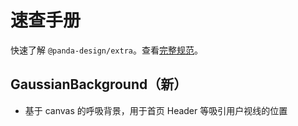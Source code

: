 # 速查手册

快速了解 `@panda-design/extra`。查看[完整规范](https://panda-design-team.github.io/)。

## GaussianBackground（新）

- 基于 canvas 的呼吸背景，用于首页 Header 等吸引用户视线的位置
